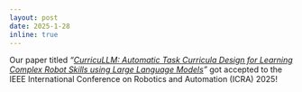 ```yaml
---
layout: post
date: 2025-1-28
inline: true
---
```


Our paper titled _“<a href="https://arxiv.org/abs/2409.18382">CurricuLLM: Automatic Task Curricula Design for Learning Complex Robot Skills using Large Language Models</a>”_ got accepted to the IEEE International Conference on Robotics and Automation (ICRA) 2025!